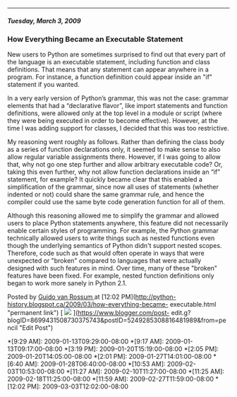 

* * *

##### Tuesday, March 3, 2009

###  How Everything Became an Executable Statement

New users to Python are sometimes surprised to find out that every part of the
language is an executable statement, including function and class definitions.
That means that any statement can appear anywhere in a program. For instance,
a function definition could appear inside an "if" statement if you wanted.  
  
In a very early version of Python’s grammar, this was not the case: grammar
elements that had a “declarative flavor”, like import statements and function
definitions, were allowed only at the top level in a module or script (where
they were being executed in order to become effective). However, at the time I
was adding support for classes, I decided that this was too restrictive.  
  
My reasoning went roughly as follows. Rather than defining the class body as a
series of function declarations only, it seemed to make sense to also allow
regular variable assignments there. However, if I was going to allow that, why
not go one step further and allow arbitrary executable code? Or, taking this
even further, why not allow function declarations inside an “if” statement,
for example? It quickly became clear that this enabled a simplification of the
grammar, since now all uses of statements (whether indented or not) could
share the same grammar rule, and hence the compiler could use the same byte
code generation function for all of them.  
  
Although this reasoning allowed me to simplify the grammar and allowed users
to place Python statements anywhere, this feature did not necessarily enable
certain styles of programming. For example, the Python grammar technically
allowed users to write things such as nested functions even though the
underlying semantics of Python didn't support nested scopes. Therefore, code
such as that would often operate in ways that were unexpected or "broken"
compared to languages that were actually designed with such features in mind.
Over time, many of these "broken" features have been fixed. For example,
nested function definitions only began to work more sanely in Python 2.1.

Posted by  [ Guido van Rossum
](https://www.blogger.com/profile/12821714508588242516 "author profile") at
[12:02 PM](http://python-history.blogspot.ca/2009/03/how-everything-became-
executable.html "permanent link") [
![](https://resources.blogblog.com/img/icon18_edit_allbkg.gif)
](https://www.blogger.com/post-
edit.g?blogID=8699431508730375743&postID=5249285308816481989&from=pencil "Edit
Post")

  *[9:29 AM]: 2009-01-13T09:29:00-08:00
  *[9:17 AM]: 2009-01-13T09:17:00-08:00
  *[3:19 PM]: 2009-01-20T15:19:00-08:00
  *[2:05 PM]: 2009-01-20T14:05:00-08:00
  *[2:01 PM]: 2009-01-27T14:01:00-08:00
  *[6:40 AM]: 2009-01-28T06:40:00-08:00
  *[10:53 AM]: 2009-02-03T10:53:00-08:00
  *[11:27 AM]: 2009-02-10T11:27:00-08:00
  *[11:25 AM]: 2009-02-18T11:25:00-08:00
  *[11:59 AM]: 2009-02-27T11:59:00-08:00
  *[12:02 PM]: 2009-03-03T12:02:00-08:00

